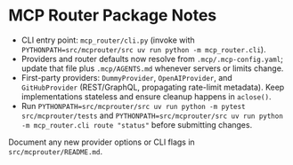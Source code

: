 # MCP Router Package Notes

- CLI entry point: `mcp_router/cli.py` (invoke with `PYTHONPATH=src/mcprouter/src uv run python -m mcp_router.cli`).
- Providers and router defaults now resolve from `.mcp/.mcp-config.yaml`; update that file plus `.mcp/AGENTS.md` whenever servers or limits change.
- First-party providers: `DummyProvider`, `OpenAIProvider`, and `GitHubProvider` (REST/GraphQL, propagating rate-limit metadata). Keep implementations stateless and ensure cleanup happens in `aclose()`.
- Run `PYTHONPATH=src/mcprouter/src uv run python -m pytest src/mcprouter/tests` and `PYTHONPATH=src/mcprouter/src uv run python -m mcp_router.cli route "status"` before submitting changes.

Document any new provider options or CLI flags in `src/mcprouter/README.md`.
